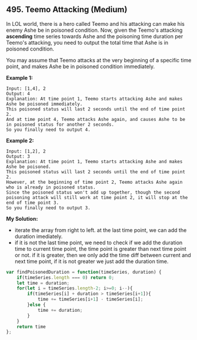 ## 495. Teemo Attacking (Medium)
In LOL world, there is a hero called Teemo and his attacking can make his enemy Ashe be in poisoned condition. Now, given the Teemo's attacking **ascending** time series towards Ashe and the poisoning time duration per Teemo's attacking, you need to output the total time that Ashe is in poisoned condition.

You may assume that Teemo attacks at the very beginning of a specific time point, and makes Ashe be in poisoned condition immediately.

__Example 1:__
```
Input: [1,4], 2
Output: 4
Explanation: At time point 1, Teemo starts attacking Ashe and makes Ashe be poisoned immediately.
This poisoned status will last 2 seconds until the end of time point 2.
And at time point 4, Teemo attacks Ashe again, and causes Ashe to be in poisoned status for another 2 seconds.
So you finally need to output 4.
```
__Example 2:__
```
Input: [1,2], 2
Output: 3
Explanation: At time point 1, Teemo starts attacking Ashe and makes Ashe be poisoned.
This poisoned status will last 2 seconds until the end of time point 2.
However, at the beginning of time point 2, Teemo attacks Ashe again who is already in poisoned status.
Since the poisoned status won't add up together, though the second poisoning attack will still work at time point 2, it will stop at the end of time point 3.
So you finally need to output 3.

```
__My Solution:__
- iterate the array from right to left. at the last time point, we can add the duration imediately.
- if it is not the last time point, we need to check if we add the duration time to current time point, the time point is greater than next time point or not. if it is greater, then we only add the time diff between current and next time point, if it is not greater we just add the duration time.
```js
var findPoisonedDuration = function(timeSeries, duration) {
    if(timeSeries.length === 0) return 0;
    let time = duration;
    for(let i = timeSeries.length-2; i>=0; i--){
        if(timeSeries[i] + duration > timeSeries[i+1]){
            time += timeSeries[i+1] - timeSeries[i];
        }else {
            time += duration;
        }
    }
    return time
};
```
